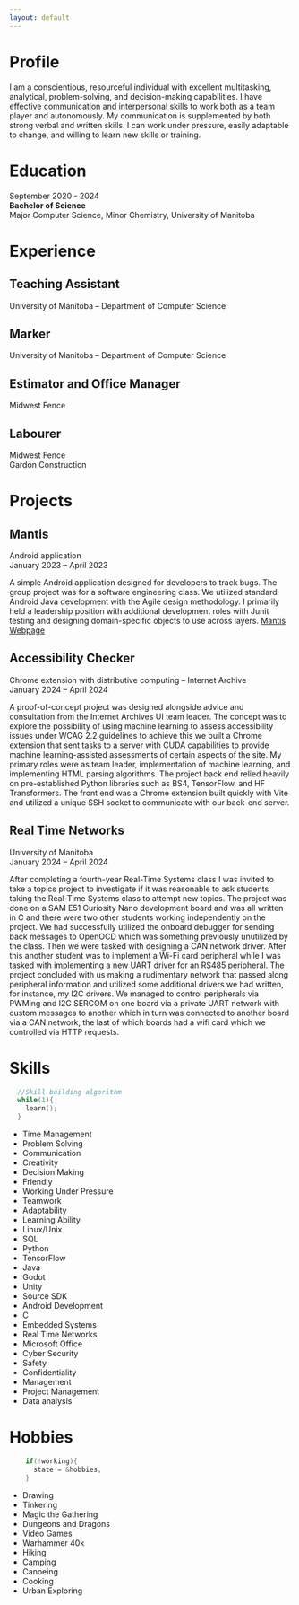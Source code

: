 ```yaml
---
layout: default
---
```


# Profile

I am a conscientious, resourceful individual with excellent multitasking, analytical, problem-solving, and decision-making capabilities. I have effective communication and interpersonal skills to work both as a team player and autonomously. My communication is supplemented by both strong verbal and written skills. I can work under pressure, easily adaptable to change, and willing to learn new skills or training.

# Education

September 2020 - 2024  
**Bachelor of Science**  
Major Computer Science, Minor Chemistry, University of Manitoba  

# Experience
## Teaching Assistant
University of Manitoba – Department of Computer Science    
  
## Marker
University of Manitoba – Department of Computer Science  

## Estimator and Office Manager
Midwest Fence  

## Labourer
Midwest Fence  
Gardon Construction  

# Projects
## Mantis
Android application  
January 2023 – April 2023  

A simple Android application designed for developers to track bugs. The group project was for a software engineering class. We utilized standard Android Java development with the Agile design methodology. I primarily held a leadership position with additional development roles with Junit testing and designing domain-specific objects to use across layers. [Mantis Webpage](https://rozennoureev.github.io/Mantis-website/)  

## Accessibility Checker
Chrome extension with distributive computing – Internet Archive  
January 2024 – April 2024  

A proof-of-concept project was designed alongside advice and consultation from the Internet Archives UI team leader. The concept was to explore the possibility of using machine learning to assess accessibility issues under WCAG 2.2 guidelines to achieve this we built a Chrome extension that sent tasks to a server with CUDA capabilities to provide machine learning-assisted assessments of certain aspects of the site. My primary roles were as team leader, implementation of machine learning, and implementing HTML parsing algorithms. The project back end relied heavily on pre-established Python libraries such as BS4, TensorFlow, and HF Transformers. The front end was a Chrome extension built quickly with Vite and utilized a unique SSH socket to communicate with our back-end server.  

## Real Time Networks
University of Manitoba   
January 2024 – April 2024   

After completing a fourth-year Real-Time Systems class I was invited to take a topics project to investigate if it was reasonable to ask students taking the Real-Time Systems class to attempt new topics. The project was done on a SAM E51 Curiosity Nano development board and was all written in C and there were two other students working independently on the project. We had successfully utilized the onboard debugger for sending back messages to OpenOCD which was something previously unutilized by the class. Then we were tasked with designing a CAN network driver. After this another student was to implement a Wi-Fi card peripheral while I was tasked with implementing a new UART driver for an RS485 peripheral. The project concluded with us making a rudimentary network that passed along peripheral information and utilized some additional drivers we had written, for instance, my I2C drivers. We managed to control peripherals via PWMing and I2C SERCOM on one board via a private UART network with custom messages to another which in turn was connected to another board via a CAN network, the last of which boards had a wifi card which we controlled via HTTP requests.

# Skills

```c
  //Skill building algorithm
  while(1){
    learn();
  }
```

*   Time Management
*   Problem Solving	
*   Communication
*   Creativity	
*   Decision Making
*   Friendly
*   Working Under Pressure
*   Teamwork
*   Adaptability
*   Learning Ability	
*   Linux/Unix
*   SQL
*   Python
*   TensorFlow
*   Java
*   Godot
*   Unity
*   Source SDK
*   Android Development
*   C
*   Embedded Systems
*   Real Time Networks
*   Microsoft Office
*   Cyber Security	 
*   Safety
*   Confidentiality
*   Management
*   Project Management
*   Data analysis

# Hobbies

```c
    if(!working){
      state = &hobbies;
    }
```
*   Drawing
*   Tinkering
*   Magic the Gathering
*   Dungeons and Dragons
*   Video Games
*   Warhammer 40k
*   Hiking
*   Camping
*   Canoeing
*   Cooking
*   Urban Exploring 

